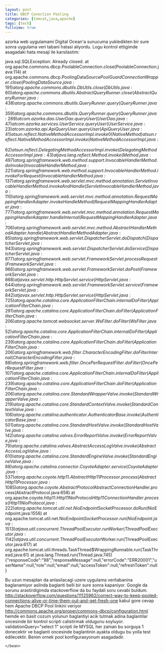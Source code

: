 ```yaml
---
layout: post
title: DBCP Conection Pooling
categories: [tomcat,java,apache]
tags: [tech]
fullview: true
---
```


azorka web uygulamami Digital Ocean'a sunucuma yukledikten bir sure sonra uygulama veri tabani hatasi aliyordu. Logu kontrol ettigimde asagadaki hata mesaji ile karsilastim:

java.sql.SQLException: Already closed.
at org.apache.commons.dbcp.PoolableConnection.close(PoolableConnection.java:114)
at org.apache.commons.dbcp.PoolingDataSource$PoolGuardConnectionWrapper.close(PoolingDataSource.java:191)
at org.apache.commons.dbutils.DbUtils.close(DbUtils.java:60)
at org.apache.commons.dbutils.AbstractQueryRunner.close(AbstractQueryRunner.java:438)
at org.apache.commons.dbutils.QueryRunner.query(QueryRunner.java:359)
at org.apache.commons.dbutils.QueryRunner.query(QueryRunner.java:289)
at com.azorka.dao.UserDao.queryUser(UserDao.java:47)
at com.azorka.services.UserService.queryUser(UserService.java:23)
at com.azorka.api.ApiQueryUser.queryUser(ApiQueryUser.java:41)
at sun.reflect.NativeMethodAccessorImpl.invoke0(Native Method)
at sun.reflect.NativeMethodAccessorImpl.invoke(NativeMethodAccessorImpl.java:62)
at sun.reflect.DelegatingMethodAccessorImpl.invoke(DelegatingMethodAccessorImpl.java:43)
at java.lang.reflect.Method.invoke(Method.java:497)
at org.springframework.web.method.support.InvocableHandlerMethod.doInvoke(InvocableHandlerMethod.java:221)
at org.springframework.web.method.support.InvocableHandlerMethod.invokeForRequest(InvocableHandlerMethod.java:137)
at org.springframework.web.servlet.mvc.method.annotation.ServletInvocableHandlerMethod.invokeAndHandle(ServletInvocableHandlerMethod.java:110)
at org.springframework.web.servlet.mvc.method.annotation.RequestMappingHandlerAdapter.invokeHandleMethod(RequestMappingHandlerAdapter.java:777)
at org.springframework.web.servlet.mvc.method.annotation.RequestMappingHandlerAdapter.handleInternal(RequestMappingHandlerAdapter.java:706)
at org.springframework.web.servlet.mvc.method.AbstractHandlerMethodAdapter.handle(AbstractHandlerMethodAdapter.java:85)
at org.springframework.web.servlet.DispatcherServlet.doDispatch(DispatcherServlet.java:943)
at org.springframework.web.servlet.DispatcherServlet.doService(DispatcherServlet.java:877)
at org.springframework.web.servlet.FrameworkServlet.processRequest(FrameworkServlet.java:966)
at org.springframework.web.servlet.FrameworkServlet.doPost(FrameworkServlet.java:868)
at javax.servlet.http.HttpServlet.service(HttpServlet.java:644)
at org.springframework.web.servlet.FrameworkServlet.service(FrameworkServlet.java:842)
at javax.servlet.http.HttpServlet.service(HttpServlet.java:725)
at org.apache.catalina.core.ApplicationFilterChain.internalDoFilter(ApplicationFilterChain.java:291)
at org.apache.catalina.core.ApplicationFilterChain.doFilter(ApplicationFilterChain.java:206)
at org.apache.tomcat.websocket.server.WsFilter.doFilter(WsFilter.java:52)
at org.apache.catalina.core.ApplicationFilterChain.internalDoFilter(ApplicationFilterChain.java:239)
at org.apache.catalina.core.ApplicationFilterChain.doFilter(ApplicationFilterChain.java:206)
at org.springframework.web.filter.CharacterEncodingFilter.doFilterInternal(CharacterEncodingFilter.java:88)
at org.springframework.web.filter.OncePerRequestFilter.doFilter(OncePerRequestFilter.java:107)
at org.apache.catalina.core.ApplicationFilterChain.internalDoFilter(ApplicationFilterChain.java:239)
at org.apache.catalina.core.ApplicationFilterChain.doFilter(ApplicationFilterChain.java:206)
at org.apache.catalina.core.StandardWrapperValve.invoke(StandardWrapperValve.java:219)
at org.apache.catalina.core.StandardContextValve.invoke(StandardContextValve.java:106)
at org.apache.catalina.authenticator.AuthenticatorBase.invoke(AuthenticatorBase.java:501)
at org.apache.catalina.core.StandardHostValve.invoke(StandardHostValve.java:142)
at org.apache.catalina.valves.ErrorReportValve.invoke(ErrorReportValve.java:79)
at org.apache.catalina.valves.AbstractAccessLogValve.invoke(AbstractAccessLogValve.java:610)
at org.apache.catalina.core.StandardEngineValve.invoke(StandardEngineValve.java:88)
at org.apache.catalina.connector.CoyoteAdapter.service(CoyoteAdapter.java:537)
at org.apache.coyote.http11.AbstractHttp11Processor.process(AbstractHttp11Processor.java:1085)
at org.apache.coyote.AbstractProtocol$AbstractConnectionHandler.process(AbstractProtocol.java:658)
at org.apache.coyote.http11.Http11NioProtocol$Http11ConnectionHandler.process(Http11NioProtocol.java:222)
at org.apache.tomcat.util.net.NioEndpoint$SocketProcessor.doRun(NioEndpoint.java:1556)
at org.apache.tomcat.util.net.NioEndpoint$SocketProcessor.run(NioEndpoint.java:1513)
at java.util.concurrent.ThreadPoolExecutor.runWorker(ThreadPoolExecutor.java:1142)
at java.util.concurrent.ThreadPoolExecutor$Worker.run(ThreadPoolExecutor.java:617)
at org.apache.tomcat.util.threads.TaskThread$WrappingRunnable.run(TaskThread.java:61)
at java.lang.Thread.run(Thread.java:745)
{"responseCode":"98","responseMessage":null,"errorCode":"ERR20001","userName":null,"role":null,"email":null,"accessToken":null,"refreshToken":null}


Bu uzun mesajdan da anlasilacagi uzere uygulama veritabanina baglanamiyor aslinda baglanti belli bir sure sonra kapaniyor. Google da sorunu arastirdigimda stackoverflow da bu faydali soru cevabi buldum. http://stackoverflow.com/questions/11125962/correct-way-to-keep-pooled-connections-alive-or-time-them-out-and-get-fresh-one  kabul gore cevap hem Apache DBCP Pool linkini veriyor http://commons.apache.org/proper/commons-dbcp/configuration.html hemde en basit cozum yolunun baglantiyi acik tutmak adina baglantilar oncesinde bir kontrol scripti calistirmak oldugunu soyluyor. validationQuery="select 1" scripti ile MYSQL her zaman bu sorguya 1 donecektir ve baglanti oncesinde baglantinin ayakta oldugu bu yolla test edilecektir. Benim ornek pool konfigurasyonum asagadadir. 

<bean id="dataSource" class="org.apache.commons.dbcp.BasicDataSource">
		<property name="driverClassName" value="${jdbc.driverClassName}" />
		<property name="url" value="${jdbc.url}" />
		<property name="username" value="${jdbc.userName}" />
		<property name="password" value="${jdbc.password}" />
		<property name="initialSize" value="5" />
		<property name="maxActive" value="10" />
		<property name="testWhileIdle" value="true" />
		<property name="validationQuery" value="SELECT 1" />

	</bean>
